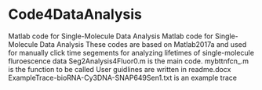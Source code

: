 # Code4DataAnalysis
Matlab code for Single-Molecule Data Analysis
Matlab code for Single-Molecule Data Analysis These codes are based on Matlab2017a and used for manually click time segements for analyzing lifetimes of single-molecule fluroescence data
Seg2Analysis4Fluor0.m is the main code. mybttnfcn_.m is the function to be called
User guidlines are written in readme.docx
ExampleTrace-bioRNA-Cy3DNA-SNAP649Sen1.txt is an example trace
